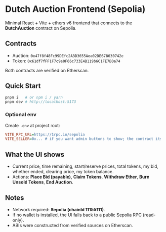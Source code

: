 
# Dutch Auction Frontend (Sepolia)

Minimal React + Vite + ethers v6 frontend that connects to the **DutchAuction** contract on Sepolia.

## Contracts
- Auction: `0x47f8f48Fc99DEfc2A3D3655Aea02DE678030742e`
- Token: `0x61df7fFF1F7c9e0F66c733E4B119b6C1FE7B0a74`

Both contracts are verified on Etherscan.

## Quick Start

```bash
pnpm i   # or npm i / yarn
pnpm dev # http://localhost:5173
```

### Optional env
Create `.env` at project root:

```ini
VITE_RPC_URL=https://1rpc.io/sepolia
VITE_SELLER=0x... # if you want admin buttons to show; the contract itself enforces auth
```

## What the UI shows
- Current price, time remaining, start/reserve prices, total tokens, my bid, whether ended, clearing price, my token balance.
- Actions: **Place Bid (payable)**, **Claim Tokens**, **Withdraw Ether**, **Burn Unsold Tokens**, **End Auction**.

## Notes
- Network required: **Sepolia (chainId 11155111)**.
- If no wallet is installed, the UI falls back to a public Sepolia RPC (read-only).
- ABIs were constructed from verified sources on Etherscan.
